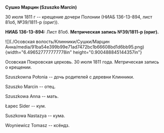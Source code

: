 **Сушко Марцин (Szuszko Marcin)**

30 июля 1811 г -- крещение дочери Полонии (НИАБ 136-13-894, лист 81об,
№39/1811-р (ориг)).

**НИАБ 136-13-894:** Лист 81об. **Метрическая запись №39/1811-р
(ориг).**

![](./Осовская волость/Клинники/Сушки/Марцин Анна/media/91ba54e399b99e71ad7472bc1b66608bd1d6bb95.png){width="6.496527777777778in"
height="0.900488845144357in"}

Осовская Покровская церковь. 30 июля 1811 года. Метрическая запись о
крещении.

Szuszkowna Połonia -- дочь родителей с деревни Клинники.

Szuszko Marcin -- отец.

Szuszkowa Anna -- мать.

Łapec Sider -- кум.

Suszkowa Nastazya -- кума.

Woyniewicz Tomasz -- ксёндз.
